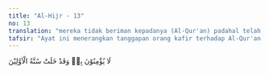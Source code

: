 ```yaml
---
title: "Al-Hijr - 13"
no: 13
translation: "mereka tidak beriman kepadanya (Al-Qur'an) padahal telah berlalu sunatullah terhadap orang-orang terdahulu."
tafsir: "Ayat ini menerangkan tanggapan orang kafir terhadap Al-Qur'an. Mereka memperolok-olokkannya dan tidak menerimanya. Hal ini disebab-kan oleh sikap ingkar dan memperolok-olokkan itu telah tumbuh subur di dalam hati mereka, sehingga dalam diri mereka tidak ada lagi kesediaan menerima kebenaran. Di dalam hati mereka, tidak ada lagi pelita yang memancarkan cahaya yang dapat menuntun dan menerangi jalan menuju kebenaran. Keadaan mereka itu sama dengan keadaan umat-umat yang dahulu menerima kitab Allah yang disampaikan oleh para rasul, namun tidak ada yang berbekas sedikit pun di dalam hati mereka.\n\nOleh karena itu, bagi umat yang telah diutus kepada mereka para rasul, namun mereka mengingkari seruan rasul itu, berlaku sunatullah, yaitu Allah akan membinasakan setiap orang yang mendurhakai rasul dan risalah yang disampaikannya, serta menolong dan memberi kemenangan kepada orang-orang yang menerima seruannya.\n\nPada suatu saat nanti, orang-orang kafir akan mengetahui kebenaran berita dan peringatan Al-Qur'an, sebagaimana yang ditegaskan dalam firman Allah swt:\n\nDan sungguh, kamu akan mengetahui (kebenaran) beritanya (Al-Qur'an) setelah beberapa waktu lagi. (shad/38: 88)\n\nKebenaran berita-berita Al-Qur'an yang dimaksud ayat di atas ada yang terlaksana di dunia, seperti kebenaran janji Allah kepada orang-orang yang beriman bahwa mereka akan menang dalam peperangan melawan kaum musyrikin, dan ada yang terlaksana di akhirat, seperti kebenaran janji Allah tentang balasan dan perhitungan yang akan dilakukan terhadap manusia di hari akhir nanti."
---
```


لَا يُؤْمِنُوْنَ بِهٖ وَقَدْ خَلَتْ سُنَّةُ الْاَوَّلِيْنَ 

